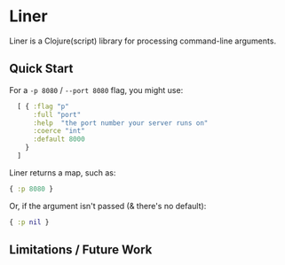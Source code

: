 # Liner

Liner is a Clojure(script) library for processing command-line arguments.


## Quick Start

For a `-p 8080` / `--port 8080` flag, you might use:

```clojure
  [ { :flag "p"
      :full "port"
      :help  "the port number your server runs on"
      :coerce "int"
      :default 8000
    }
  ]
```

Liner returns a map, such as:

```clojure
{ :p 8080 }
```

Or, if the argument isn't passed (& there's no default):

```clojure
{ :p nil }
```

## Limitations / Future Work


